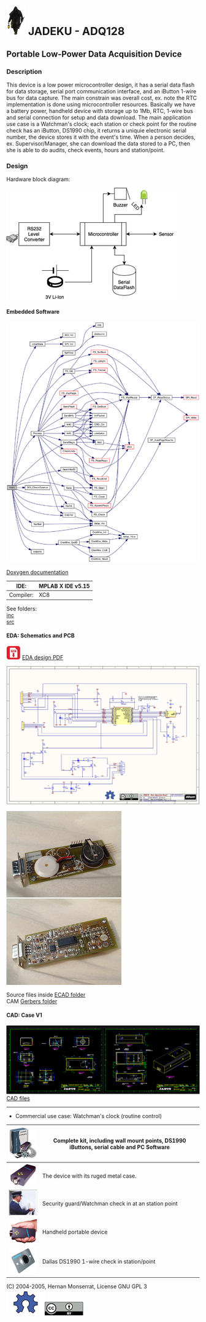 #  ![JADEKU](doc/watchman.gif) JADEKU - ADQ128 
## Portable Low-Power Data Acquisition Device 

### Description

This device is a low power microcontroller design, it has a serial data flash for data storage,
serial port communication interface, and an iButton 1-wire bus for data capture.
The main constrain was overall cost, ex. note the RTC implementation is done using microcontroller resources.
Basically we have a battery power, handheld device with storage up to 1Mb, RTC, 1-wire bus and serial connection 
for setup and data download.  The main application use case is a Watchman's clock; each station or check point for the routine
check has an iButton, DS1990 chip, it returns a uniquie electronic serial number,  the device stores it with the event's time.
When a person decides, ex. Supervisor/Manager, she can download the data stored to a PC, then she is able to do audits, 
check events, hours and station/point. 



### Design

Hardware block diagram:

![Block Diagram](img/jadeku-hw.jpg)

#### Embedded Software

![](autodoc/html/jadeku_8c_a6288eba0f8e8ad3ab1544ad731eb7667_cgraph.png)

[Doxygen documentation](autodoc/html/index.html)

| IDE:| MPLAB X IDE v5.15|
| ------------------------------------------------------------ | ---- |
| Compiler:| XC8 | 

See folders: <br>
[inc](inc/) <br>
[src](src/)

#### EDA: Schematics and PCB
![](img/icons-pdf-download.jpg) [EDA design PDF](hardware/0472-Jadeku2/JADEKU.pdf)

![Schematics](hardware/0472-Jadeku2/Schematics-jadeku.png)

![Schematics](img/ADQ0472-1.jpg)![Schematics](img/ADQ0472-3.jpg)

Source files inside [ECAD folder](hardware/0472-Jadeku2/) <br>
CAM [Gerbers folder](hardware/CAM)

#### CAD: Case V1

![CAD Case design](hardware/case/020-0472.png) <br>
[CAD files](hardware/case)

- - - 
- Commercial use case:  Watchman's clock  (routine control)

| ![KIT-JADEKU](img/KIT-JADEKU.gif)                          | Complete kit, including wall mount points, DS1990 iButtons, serial cable and PC Software      |
| ------------------------------------------------------------ | ---- |
| ![pic_jadeku](img/pic_jadeku.gif) | The device with its ruged metal case.|
| ![pic_nosotros](img/pic_nosotros.jpg) | Security guard/Watchman check in at an station point   |
| ![JADEKU-17](img/JADEKU-17.gif) | Handheld portable device  |
| ![JADEKU-2](img/JADEKU-2.gif) |  Dallas DS1990 1-wire check in station/point |




(C) 2004-2005,  Hernan Monserrat, License GNU GPL 3 <br>
![](img/OSHW-100.jpg)![](img/by-100.jpg) 


